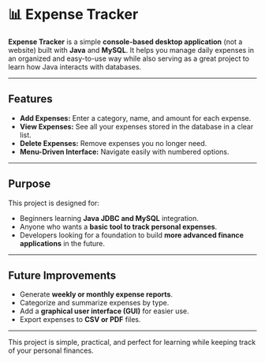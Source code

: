 # 📊 Expense Tracker

**Expense Tracker** is a simple **console-based desktop application** (not a website) built with **Java** and **MySQL**. It helps you manage daily expenses in an organized and easy-to-use way while also serving as a great project to learn how Java interacts with databases.

---

## Features
- **Add Expenses:** Enter a category, name, and amount for each expense.  
- **View Expenses:** See all your expenses stored in the database in a clear list.  
- **Delete Expenses:** Remove expenses you no longer need.  
- **Menu-Driven Interface:** Navigate easily with numbered options.  

---

## Purpose
This project is designed for:  
- Beginners learning **Java JDBC and MySQL** integration.  
- Anyone who wants a **basic tool to track personal expenses**.  
- Developers looking for a foundation to build **more advanced finance applications** in the future.  

---

## Future Improvements
- Generate **weekly or monthly expense reports**.  
- Categorize and summarize expenses by type.  
- Add a **graphical user interface (GUI)** for easier use.  
- Export expenses to **CSV or PDF** files.  

---

This project is simple, practical, and perfect for learning while keeping track of your personal finances.

